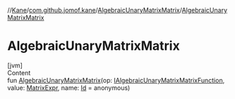 //[Kane](../../index.md)/[com.github.jomof.kane](../index.md)/[AlgebraicUnaryMatrixMatrix](index.md)/[AlgebraicUnaryMatrixMatrix](-algebraic-unary-matrix-matrix.md)



# AlgebraicUnaryMatrixMatrix  
[jvm]  
Content  
fun [AlgebraicUnaryMatrixMatrix](-algebraic-unary-matrix-matrix.md)(op: [IAlgebraicUnaryMatrixMatrixFunction](../-i-algebraic-unary-matrix-matrix-function/index.md), value: [MatrixExpr](../-matrix-expr/index.md), name: [Id](../../com.github.jomof.kane.impl/index.md#%5Bcom.github.jomof.kane.impl%2FId%2F%2F%2FPointingToDeclaration%2F%5D%2FClasslikes%2F-533753023) = anonymous)  



